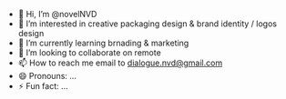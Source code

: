 - 👋 Hi, I’m @novelNVD
- 👀 I’m interested in creative packaging design & brand identity / logos design
- 🌱 I’m currently learning brnading & marketing
- 💞️ I’m looking to collaborate on remote  
- 📫 How to reach me email to dialogue.nvd@gmail.com
- 😄 Pronouns: ...
- ⚡ Fun fact: ...

<!---
novelNVD/novelNVD is a ✨ special ✨ repository because its `README.md` (this file) appears on your GitHub profile.
You can click the Preview link to take a look at your changes.
--->
